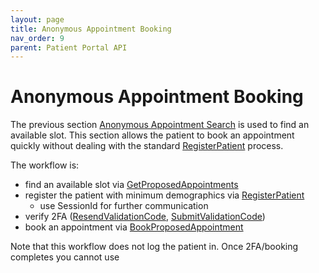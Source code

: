 ```yaml
---
layout: page
title: Anonymous Appointment Booking
nav_order: 9
parent: Patient Portal API
---
```


# Anonymous Appointment Booking

The previous section [Anonymous Appointment Search](../anonymous-appointment-search/anonymous-appointment-search) is used to find an available slot. This section allows the patient to book an appointment quickly without dealing with the standard [RegisterPatient](../authentication/registerpatient) process.

The workflow is:

- find an available slot via [GetProposedAppointments](../anonymous-appointment-search/getproposedappointments)
- register the patient with minimum demographics via [RegisterPatient](../anonymous-appointment-booking/registerpatient)
  - use SessionId for further communication
- verify 2FA ([ResendValidationCode](../anonymous-appointment-booking/resendvalidationcode), [SubmitValidationCode](../anonymous-appointment-booking/submitvalidationcode))
- book an appointment via [BookProposedAppointment](../anonymous-appointment-booking/bookproposedappointment)

Note that this workflow does not log the patient in. Once 2FA/booking completes you cannot use
